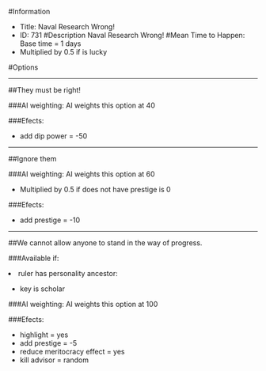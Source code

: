 #Information
 - Title: Naval Research Wrong!
 - ID: 731
#Description
Naval Research Wrong!
#Mean Time to Happen:
Base time = 1 days
 - Multiplied by 0.5 if is lucky

#Options

___
##They must be right!

###AI weighting:
AI weights this option at 40


###Efects:<ul><li>add dip power = -50</li></ul>

___
##Ignore them

###AI weighting:
AI weights this option at 60
 - Multiplied by 0.5 if does not have prestige is 0


###Efects:<ul><li>add prestige = -10</li></ul>

___
##We cannot allow anyone to stand in the way of progress.

###Available if:
<li>ruler has personality ancestor:</li><ul><li>key is scholar</li></ul>

###AI weighting:
AI weights this option at 100


###Efects:<ul><li>highlight = yes</li><li>add prestige = -5</li><li>reduce meritocracy effect = yes</li><li>kill advisor = random</li></ul>
